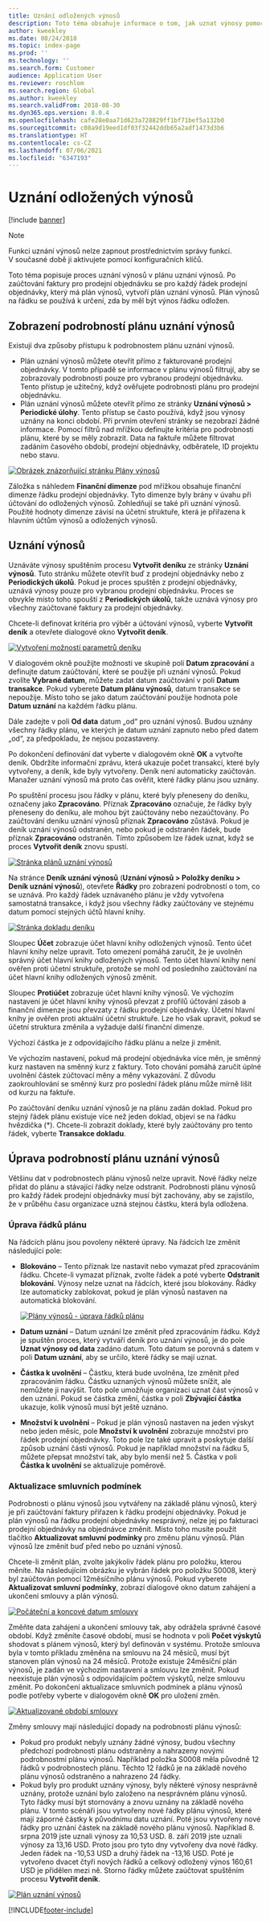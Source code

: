 ```yaml
---
title: Uznání odložených výnosů
description: Toto téma obsahuje informace o tom, jak uznat výnosy pomocí funkce uznání výnosů.
author: kweekley
ms.date: 08/24/2018
ms.topic: index-page
ms.prod: ''
ms.technology: ''
ms.search.form: Customer
audience: Application User
ms.reviewer: roschlom
ms.search.region: Global
ms.author: kweekley
ms.search.validFrom: 2018-08-30
ms.dyn365.ops.version: 8.0.4
ms.openlocfilehash: cafe28e0aa71d623a728829ff1bf71bef5a132b0
ms.sourcegitcommit: c08a9d19eed1df03f32442ddb65a2adf1473d3b6
ms.translationtype: HT
ms.contentlocale: cs-CZ
ms.lasthandoff: 07/06/2021
ms.locfileid: "6347193"
---
```

# <a name="recognize-deferred-revenue"></a>Uznání odložených výnosů

[!include [banner](../includes/banner.md)]

> [!NOTE]
> Funkci uznání výnosů nelze zapnout prostřednictvím správy funkcí. V současné době ji aktivujete pomocí konfiguračních klíčů.

Toto téma popisuje proces uznání výnosů v plánu uznání výnosů. Po zaúčtování faktury pro prodejní objednávku se pro každý řádek prodejní objednávky, který má plán výnosů, vytvoří plán uznání výnosů. Plán výnosů na řádku se používá k určení, zda by měl být výnos řádku odložen.

## <a name="view-revenue-recognition-schedule-details"></a>Zobrazení podrobností plánu uznání výnosů

Existují dva způsoby přístupu k podrobnostem plánu uznání výnosů.

- Plán uznání výnosů můžete otevřít přímo z fakturované prodejní objednávky. V tomto případě se informace v plánu výnosů filtrují, aby se zobrazovaly podrobnosti pouze pro vybranou prodejní objednávku. Tento přístup je užitečný, když ověřujete podrobnosti plánu pro prodejní objednávku.
- Plán uznání výnosů můžete otevřít přímo ze stránky **Uznání výnosů \> Periodické úlohy**. Tento přístup se často používá, když jsou výnosy uznány na konci období. Při prvním otevření stránky se nezobrazí žádné informace. Pomocí filtrů nad mřížkou definujte kritéria pro podrobnosti plánu, které by se měly zobrazit. Data na faktuře můžete filtrovat zadáním časového období, prodejní objednávky, odběratele, ID projektu nebo stavu.

[![Obrázek znázorňující stránku Plány výnosů](./media/revenue-recognition-schedule-page.png)](./media/revenue-recognition-schedule-page.png)

Záložka s náhledem **Finanční dimenze** pod mřížkou obsahuje finanční dimenze řádku prodejní objednávky. Tyto dimenze byly brány v úvahu při účtování do odložených výnosů. Zohledňují se také při uznání výnosů. Použité hodnoty dimenze závisí na účetní struktuře, která je přiřazena k hlavním účtům výnosů a odložených výnosů.

## <a name="recognize-revenue"></a>Uznání výnosů

Uznáváte výnosy spuštěním procesu **Vytvořit deníku** ze stránky **Uznání výnosů**. Tuto stránku můžete otevřít buď z prodejní objednávky nebo z **Periodických úkolů**. Pokud je proces spuštěn z prodejní objednávky, uznává výnosy pouze pro vybranou prodejní objednávku. Proces se obvykle místo toho spouští z **Periodických úkolů**, takže uznává výnosy pro všechny zaúčtované faktury za prodejní objednávky.

Chcete-li definovat kritéria pro výběr a účtování výnosů, vyberte **Vytvořit deník** a otevřete dialogové okno **Vytvořit deník**.

[![Vytvoření možností parametrů deníku](./media/revenue-recognition-create-journal.png)](./media/revenue-recognition-create-journal.png)

V dialogovém okně použijte možnosti ve skupině polí **Datum zpracování** a definujte datum zaúčtování, které se použije při uznání výnosů. Pokud zvolíte **Vybrané datum**, můžete zadat datum zaúčtování v poli **Datum transakce**. Pokud vyberete **Datum plánu výnosů**, datum transakce se nepoužije. Místo toho se jako datum zaúčtování použije hodnota pole **Datum uznání** na každém řádku plánu.

Dále zadejte v poli **Od data** datum „od“ pro uznání výnosů. Budou uznány všechny řádky plánu, ve kterých je datum uznání zapnuto nebo před datem „od“, za předpokladu, že nejsou pozastaveny.

Po dokončení definování dat vyberte v dialogovém okně **OK** a vytvořte deník. Obdržíte informační zprávu, která ukazuje počet transakcí, které byly vytvořeny, a deník, kde byly vytvořeny. Deník není automaticky zaúčtován. Manažer uznání výnosů má proto čas ověřit, které řádky plánu jsou uznány.

Po spuštění procesu jsou řádky v plánu, které byly přeneseny do deníku, označeny jako **Zpracováno**. Příznak **Zpracováno** označuje, že řádky byly přeneseny do deníku, ale mohou být zaúčtovány nebo nezaúčtovány. Po zaúčtování deníku uznání výnosů příznak **Zpracováno** zůstává. Pokud je deník uznání výnosů odstraněn, nebo pokud je odstraněn řádek, bude příznak **Zpracováno** odstraněn. Tímto způsobem lze řádek uznat, když se proces **Vytvořit deník** znovu spustí.

[![Stránka plánů uznání výnosů](./media/revenue-recognition-rev-recog-schedule-02.png)](./media/revenue-recognition-rev-recog-schedule-02.png)

Na stránce **Deník uznání výnosů** (**Uznání výnosů \> Položky deníku \> Deník uznání výnosů**), otevřete **Řádky** pro zobrazení podrobností o tom, co se uznává. Pro každý řádek uznávaného plánu je vždy vytvořena samostatná transakce, i když jsou všechny řádky zaúčtovány ve stejnému datum pomocí stejných účtů hlavní knihy.

[![Stránka dokladu deníku](./media/revenue-recognition-journal-voucher.png)](./media/revenue-recognition-journal-voucher.png)

Sloupec **Účet** zobrazuje účet hlavní knihy odložených výnosů. Tento účet hlavní knihy nelze upravit. Toto omezení pomáhá zaručit, že je uvolněn správný účet hlavní knihy odložených výnosů. Tento účet hlavní knihy není ověřen proti účetní struktuře, protože se mohl od posledního zaúčtování na účet hlavní knihy odložených výnosů změnit.

Sloupec **Protiúčet** zobrazuje účet hlavní knihy výnosů. Ve výchozím nastavení je účet hlavní knihy výnosů převzat z profilů účtování zásob a finanční dimenze jsou převzaty z řádku prodejní objednávky. Účetní hlavní knihy je ověřen proti aktuální účetní struktuře. Lze ho však upravit, pokud se účetní struktura změnila a vyžaduje další finanční dimenze.

Výchozí částka je z odpovídajícího řádku plánu a nelze ji změnit.

Ve výchozím nastavení, pokud má prodejní objednávka více měn, je směnný kurz nastaven na směnný kurz z faktury. Toto chování pomáhá zaručit úplné uvolnění částek zúčtovací měny a měny vykazování. Z důvodu zaokrouhlování se směnný kurz pro poslední řádek plánu může mírně lišit od kurzu na faktuře.

Po zaúčtování deníku uznání výnosů je na plánu zadán doklad. Pokud pro stejný řádek plánu existuje více než jeden doklad, objeví se na řádku hvězdička (\*). Chcete-li zobrazit doklady, které byly zaúčtovány pro tento řádek, vyberte **Transakce dokladu**.

## <a name="modify-the-revenue-recognition-schedule-details"></a>Úprava podrobností plánu uznání výnosů

Většinu dat v podrobnostech plánu výnosů nelze upravit. Nové řádky nelze přidat do plánu a stávající řádky nelze odstranit. Podrobnosti plánu výnosů pro každý řádek prodejní objednávky musí být zachovány, aby se zajistilo, že v průběhu času organizace uzná stejnou částku, která byla odložena.

### <a name="edit-schedule-lines"></a>Úprava řádků plánu

Na řádcích plánu jsou povoleny některé úpravy. Na řádcích lze změnit následující pole:

- **Blokováno** – Tento příznak lze nastavit nebo vymazat před zpracováním řádku. Chcete-li vymazat příznak, zvolte řádek a poté vyberte **Odstranit blokování**. Výnosy nelze uznat na řádcích, které jsou blokovány. Řádky lze automaticky zablokovat, pokud je plán výnosů nastaven na automatická blokování.

    [![Plány výnosů - úprava řádků plánu](./media/revenue-recognition-rev-revenue-schedules.png)](./media/revenue-recognition-rev-revenue-schedules.png)

- **Datum uznání** – Datum uznání lze změnit před zpracováním řádku. Když je spuštěn proces, který vytváří deník pro uznání výnosů, je do pole **Uznat výnosy od data** zadáno datum. Toto datum se porovná s datem v poli **Datum uznání**, aby se určilo, které řádky se mají uznat.
- **Částka k uvolnění** – Částku, která bude uvolněna, lze změnit před zpracováním řádku. Částku uznaných výnosů můžete snížit, ale nemůžete ji navýšit. Toto pole umožňuje organizaci uznat část výnosů v den uznání. Pokud se částka změní, částka v poli **Zbývající částka** ukazuje, kolik výnosů musí být ještě uznáno.
- **Množství k uvolnění** – Pokud je plán výnosů nastaven na jeden výskyt nebo jeden měsíc, pole **Množství k uvolnění** zobrazuje množství pro řádek prodejní objednávky. Toto pole lze také upravit a poskytuje další způsob uznání části výnosů. Pokud je například množství na řádku 5, můžete přepsat množství tak, aby bylo menší než 5. Částka v poli **Částka k uvolnění** se aktualizuje poměrově.

### <a name="update-contract-terms"></a>Aktualizace smluvních podmínek

Podrobnosti o plánu výnosů jsou vytvářeny na základě plánu výnosů, který je při zaúčtování faktury přiřazen k řádku prodejní objednávky. Pokud je plán výnosů na řádku prodejní objednávky nesprávný, nelze jej po fakturaci prodejní objednávky na objednávce změnit. Místo toho musíte použít tlačítko **Aktualizovat smluvní podmínky** pro změnu plánu výnosů. Plán výnosů lze změnit buď před nebo po uznání výnosů.

Chcete-li změnit plán, zvolte jakýkoliv řádek plánu pro položku, kterou měníte. Na následujícím obrázku je vybrán řádek pro položku S0008, který byl zaúčtován pomocí 12měsíčního plánu výnosů. Pokud vyberete **Aktualizovat smluvní podmínky**, zobrazí dialogové okno datum zahájení a ukončení smlouvy a plán výnosů.

[![Počáteční a koncové datum smlouvy](./media/revenue-recognition-rev-revenue-schedule-update-cntrct-dates-schedule.png)](./media/revenue-recognition-rev-revenue-schedule-update-cntrct-dates-schedule.png)

Změňte data zahájení a ukončení smlouvy tak, aby odrážela správné časové období. Když změníte časové období, musí se hodnota v poli **Počet výskytů** shodovat s plánem výnosů, který byl definován v systému. Protože smlouva byla v tomto příkladu změněna na smlouvu na 24 měsíců, musí být stanoven plán výnosů na 24 měsíců. Protože existuje 24měsíční plán výnosů, je zadán ve výchozím nastavení a smlouvu lze změnit. Pokud neexistuje plán výnosů s odpovídajícím počtem výskytů, nelze smlouvu změnit. Po dokončení aktualizace smluvních podmínek a plánu výnosů podle potřeby vyberte v dialogovém okně **OK** pro uložení změn.

[![Aktualizované období smlouvy](./media/revenue-recognition-rev-revenue-schedule-update-cntrct-dates-schedule-02.png)](./media/revenue-recognition-rev-revenue-schedule-update-cntrct-dates-schedule-02.png)

Změny smlouvy mají následující dopady na podrobnosti plánu výnosů:

- Pokud pro produkt nebyly uznány žádné výnosy, budou všechny předchozí podrobnosti plánu odstraněny a nahrazeny novými podrobnostmi plánu výnosů. Například položka S0008 měla původně 12 řádků v podrobnostech plánu. Těchto 12 řádků je na základě nového plánu výnosů odstraněno a nahrazeno 24 řádky.
- Pokud byly pro produkt uznány výnosy, byly některé výnosy nesprávně uznány, protože uznání bylo založeno na nesprávném plánu výnosů. Tyto řádky musí být stornovány a znovu uznány na základě nového plánu. V tomto scénáři jsou vytvořeny nové řádky plánu výnosů, které mají záporné částky k původnímu datu uznání. Poté jsou vytvořeny nové řádky pro uznání částek na základě nového plánu výnosů. Například 8. srpna 2019 jste uznali výnosy za 10,53 USD. 8. září 2019 jste uznali výnosy za 13,16 USD. Proto jsou pro tyto dny vytvořeny dva nové řádky. Jeden řádek na -10,53 USD a druhý řádek na -13,16 USD. Poté je vytvořeno dvacet čtyři nových řádků a celkový odložený výnos 160,61 USD je přidělen mezi ně. Storno řádky můžete zaúčtovat spuštěním procesu **Vytvořit deník**.

[![Plán uznání výnosů](./media/revenue-recognition-rev-recog-schedule-03.png)](./media/revenue-recognition-rev-recog-schedule-03.png)


[!INCLUDE[footer-include](../../includes/footer-banner.md)]